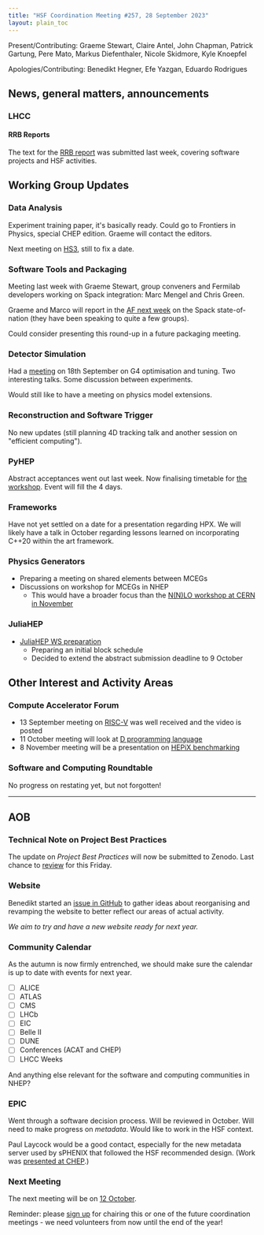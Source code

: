 ```yaml
---
title: "HSF Coordination Meeting #257, 28 September 2023"
layout: plain_toc
---
```


Present/Contributing: Graeme Stewart, Claire Antel, John Chapman, Patrick Gartung, Pere Mato, Markus Diefenthaler, Nicole Skidmore, Kyle Knoepfel

Apologies/Contributing: Benedikt Hegner, Efe Yazgan, Eduardo Rodrigues

## News, general matters, announcements

### LHCC

#### RRB Reports

The text for the [RRB report](https://docs.google.com/document/d/1J-cfkgqP0ukbtlEQJEnZSzV3GVukVAPuONw1k261a6A/edit?usp=sharing) was submitted last week, covering software projects and HSF activities.

## Working Group Updates

### Data Analysis

Experiment training paper, it's basically ready. Could go to Frontiers in Physics, special CHEP edition. Graeme will contact the editors.

Next meeting on [HS3](https://github.com/hep-statistics-serialization-standard/hep-statistics-serialization-standard), still to fix a date.

### Software Tools and Packaging

Meeting last week with Graeme Stewart, group conveners and Fermilab developers working on Spack integration: Marc Mengel and Chris Green.

Graeme and Marco will report in the [AF next week](https://indico.cern.ch/event/1251048/) on the Spack state-of-nation (they have been speaking to quite a few groups).

Could consider presenting this round-up in a future packaging meeting.

### Detector Simulation

Had a [meeting](https://indico.cern.ch/event/1321071/) on 18th September on G4 optimisation and tuning. Two interesting talks. Some discussion between experiments.

Would still like to have a meeting on physics model extensions.

### Reconstruction and Software Trigger

No new updates (still planning 4D tracking talk and another session on "efficient computing").

### PyHEP

Abstract acceptances went out last week. Now finalising timetable for [the workshop](https://indico.cern.ch/event/1252095/). Event will fill the 4 days.

### Frameworks

Have not yet settled on a date for a presentation regarding HPX.  We will likely have a talk in October regarding lessons learned on incorporating C++20 within the art framework.

### Physics Generators

- Preparing a meeting on shared elements between MCEGs
- Discussions on workshop for MCEGs in NHEP
  - This would have a broader focus than the [N(N)LO workshop at CERN in November](https://indico.cern.ch/event/1312061/)

### JuliaHEP

- [JuliaHEP WS preparation](https://indico.cern.ch/event/1292759/)
  - Preparing an initial block schedule
  - Decided to extend the abstract submission deadline to 9 October

## Other Interest and Activity Areas

### Compute Accelerator Forum

- 13 September meeting on [RISC-V](https://indico.cern.ch/event/1264300/) was well received and the video is posted
- 11 October meeting will look at [D programming language](https://indico.cern.ch/event/1264301/)
- 8 November meeting will be a presentation on [HEPiX benchmarking](https://indico.cern.ch/event/1264302/)

### Software and Computing Roundtable

No progress on restating yet, but not forgotten!

---

## AOB

### Technical Note on Project Best Practices

The update on *Project Best Practices* will now be submitted to Zenodo. Last chance to [review](https://github.com/HSF/documents/blob/master/HSF-TN/2020-01/HSF-TN-2020-01.md) for this Friday.

### Website

Benedikt started an [issue in GitHub](https://github.com/HSF/hsf.github.io/issues/1411) to gather ideas about reorganising and revamping the website to better reflect our areas of actual activity.

*We aim to try and have a new website ready for next year.*

### Community Calendar

As the autumn is now firmly entrenched, we should make sure the calendar is up to date with events for next year.

- [ ] ALICE
- [ ] ATLAS
- [ ] CMS
- [ ] LHCb
- [ ] EIC
- [ ] Belle II
- [ ] DUNE
- [ ] Conferences (ACAT and CHEP)
- [ ] LHCC Weeks

And anything else relevant for the software and computing communities in NHEP?

### EPIC

Went through a software decision process. Will be reviewed in October. Will need to make progress on *metadata*. Would like to work in the HSF context.

Paul Laycock would be a good contact, especially for the new metadata server used by sPHENIX that followed the HSF recommended design. (Work was [presented at CHEP](https://indico.jlab.org/event/459/contributions/11326/).)

### Next Meeting

The next meeting will be on [12 October](https://indico.cern.ch/event/1225026/).

Reminder: please [sign up](https://docs.google.com/spreadsheets/d/1Z1Z4payCpieOLiVFcC6y9j-KCj71u6xX232LHUgIHfI/edit) for chairing this or one of the future coordination meetings - we need volunteers from now until the end of the year!
